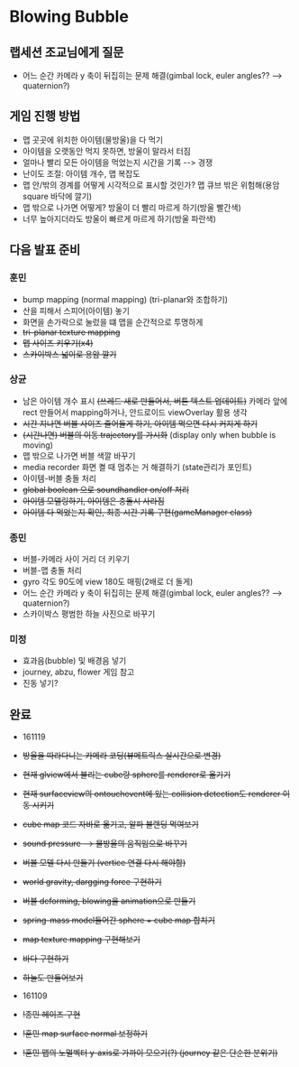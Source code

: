 # Blowing Bubble

## 랩세션 조교님에게 질문
* 어느 순간 카메라 y 축이 뒤집히는 문제 해결(gimbal lock, euler angles?? --> quaternion?)

## 게임 진행 방법
* 맵 곳곳에 위치한 아이템(물방울)을 다 먹기
* 아이템을 오랫동안 먹지 못하면, 방울이 말라서 터짐
* 얼마나 빨리 모든 아이템을 먹었는지 시간을 기록 --> 경쟁
* 난이도 조절: 아이템 개수, 맵 복잡도
* 맵 안/밖의 경계를 어떻게 시각적으로 표시할 것인가? 맵 큐브 밖은 위험해(용암 square 바닥에 깔기)
* 맵 밖으로 나가면 어떻게? 방울이 더 빨리 마르게 하기(방울 빨간색)
* 너무 높아지더라도 방울이 빠르게 마르게 하기(방울 파란색)

## 다음 발표 준비

### 훈민 
* bump mapping (normal mapping) (tri-planar와 조합하기)
* 산을 피해서 스피어(아이템) 놓기
* 화면을 손가락으로 눌렀을 떄 맵을 순간적으로 투명하게
* ~~tri-planar texture mapping~~
* ~~맵 사이즈 키우기(x4)~~
* ~~스카이박스 넓이로 용암 깔기~~

### 상균
* 남은 아이템 개수 표시 ~~(쓰레드 새로 만들어서, 버튼 텍스트 업데이트)~~ 카메라 앞에 rect 만들어서 mapping하거나, 안드로이드 viewOverlay 활용 생각
* ~~시간 지나면 버블 사이즈 줄어들게 하기, 아이템 먹으면 다시 커지게 하기~~ 
* ~~(시간나면) 버블의 이동 trajectory를 가시화~~ (display only when bubble is moving)
* 맵 밖으로 나가면 버블 색깔 바꾸기
* media recorder 화면 켤 때 멈추는 거 해결하기 (state관리가 포인트)
* 아이템-버블 충돌 처리
* ~~global boolean 으로 soundhandler on/off 처리~~
* ~~아이템 모델링하기, 아이템은 충돌시 사라짐~~
* ~~아이템 다 먹었는지 확인, 최종 시간 기록 구현(gameManager class)~~

### 종민
* 버블-카메라 사이 거리 더 키우기
* 버블-맵 충돌 처리
* gyro 각도 90도에 view 180도 매핑(2배로 더 돌게)
* 어느 순간 카메라 y 축이 뒤집히는 문제 해결(gimbal lock, euler angles?? --> quaternion?)
* 스카이박스 평범한 하늘 사진으로 바꾸기

### 미정
* 효과음(bubble) 및 배경음 넣기
* journey, abzu, flower 게임 참고
* 진동 넣기?

## 완료
* 161119
* ~~방울을 따라다니는 카메라 코딩(뷰메트릭스 실시간으로 변경)~~
* ~~현재 glview에서 불리는 cube랑 sphere를 renderer로 옮기기~~
* ~~현재 surfaceview의 ontouchevent에 있는 collision detection도 renderer 이동 시키기~~
* ~~cube map 코드 자바로 옮기고, 알파 블랜딩 먹여보기~~
* ~~sound pressure --> 물방울의 움직임으로 바꾸기~~
* ~~버블 모델 다시 만들기 (vertice 연결 다시 해야함)~~
* ~~world gravity, dargging force 구현하기~~
* ~~버블 deforming, blowing을 animation으로 만들기~~
* ~~spring-mass model들어간 sphere + cube map 합치기~~ 
* ~~map texture mapping 구현해보기~~
* ~~바다 구현하기~~
* ~~하늘도 만들어보기~~

* 161109
* ~~!종민 헤이즈 구현~~ 
* ~~!훈민 map surface normal 보정하기~~
* ~~!훈민 맵의 노멀벡터 y-axis로 가까이 모으기(?) (journey 같은 단순한 분위기)~~

